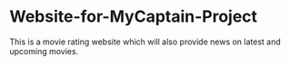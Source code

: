 # Website-for-MyCaptain-Project
This is a movie rating website which will also provide news on latest and upcoming movies.
